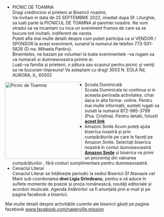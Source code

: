 * <label>PICNIC DE TOAMNA</label><br>
Dragi credinciosi si prieteni ai Bisericii noastre,<br>
Va invitam in data de 25 SEPTEMBRIE 2022, imediat dupa Sf. Liturghie, sa luati parte la PICNICUL DE TOAMNA al parohiei noastre. Ne vom stradui sa va incantam cu inca un eveniment frumos de care sa se bucure toti invitatii, indiferent de varsta.<br>
Puteti afla mai multe detalii despre cum puteti participa ca si VENDOR / SPONSOR la acest eveniment, sunand la numarul de telefon 773-501-5826 (D-na. Mihaela Pantiru).<br>
Bineinteles, ne bazam pe voluntari la toate evenimentele –va rugam sa va numarati si dumneavoastra printre ei.<br>
Luați-va familia și prietenii, o pătura sau scaunul pentru picnic și veniți sa ne bucuram impreuna!
Va asteptam cu drag!
3003 N. EOLA Rd, AURORA, IL, 60502
<p>
    <img alt="Picnic de Toamna" class="img img-responsive" style="float: left; margin-right: 10px; max-width: 100%; overflow: hidden; width: 250px;" src="{{ site.baseurl }}/img/PicnicToamna.png" />
</p> 

* <label>Școala Duminicală</label>  
Scoala Duminicala  isi continua si in aceasta perioada activitatea, chiar daca in alta forma-  online.  Pentru mai multe informatii, sunteti rugati sa sunati la numarul 872-985-3799 (Psa. Cristina). Pentru detalii, folositi <a href="{{ site.baseurl }}/ro/scoala-duminicala.html" target="_blank"><strong>acest link</strong></a>
* <label>Amazon Smile</label> 
Acum puteți ajuta biserica noastră și prin cumpărăturile pe care le faceți pe Amazon Smile. Selectați biserica noastră în contul dumneavoastră <a href="https://smile.amazon.com"><strong>Amazon Smile</strong></a> și biserica va primi un procentaj din valoarea cumpărăturilor , fără costuri sumplimentare pentru dumneavoastră. 
* <label>Cenaclul Literar</label>  
Cenaclul Literar se întâlnește periodic la sediul Bisericii Sf Atanasie cel Mare sub coordonarea <strong>dnei Ligia Grindeanu</strong>, pentru a vă aduce în suflete momente de poezie și proza românească, noutăți editoriale și acorduri muzicale. Agenda întâlnirilor va fi anunțată prin e-mail și pe pagina facebook a bisericii.

Mai multe detalii despre activitățile curente ale bisericii găsiți pe pagina facebook <a href="https://www.facebook.com/naperville.mission">www.facebook.com/naperville.mission</a>